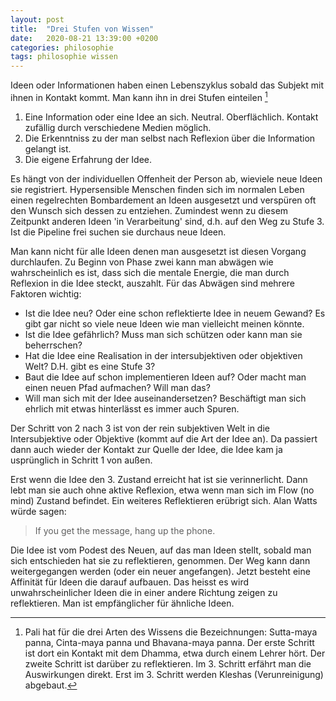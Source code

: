 ```yaml
---
layout: post
title:  "Drei Stufen von Wissen"
date:   2020-08-21 13:39:00 +0200
categories: philosophie
tags: philosophie wissen
---
```


Ideen oder Informationen haben einen Lebenszyklus sobald das Subjekt mit ihnen in Kontakt kommt. Man kann ihn in drei Stufen einteilen [^1]

[^1]: Pali hat für die drei Arten des Wissens die Bezeichnungen: Sutta-maya panna, Cinta-maya panna und Bhavana-maya panna.  Der erste Schritt ist dort ein Kontakt mit dem Dhamma, etwa durch einem Lehrer hört. Der zweite Schritt ist darüber zu reflektieren. Im 3. Schritt erfährt man die Auswirkungen direkt. Erst im 3. Schritt werden Kleshas (Verunreinigung) abgebaut.


1. Eine Information oder eine Idee an sich. Neutral. Oberflächlich. Kontakt zufällig durch verschiedene Medien möglich. 
2. Die Erkenntniss zu der man selbst nach Reflexion über die Information gelangt ist.
3. Die eigene Erfahrung der Idee.

Es hängt von der individuellen Offenheit der Person ab, wieviele neue Ideen sie registriert. Hypersensible Menschen finden sich im normalen Leben einen regelrechten Bombardement an Ideen ausgesetzt und verspüren oft den Wunsch sich dessen zu entziehen. Zumindest wenn zu diesem Zeitpunkt anderen Ideen 'in Verarbeitung' sind, d.h. auf den Weg zu Stufe 3. Ist die Pipeline frei suchen sie durchaus neue Ideen.

Man kann nicht für alle Ideen denen man ausgesetzt ist diesen Vorgang durchlaufen. Zu Beginn von Phase zwei kann man abwägen wie wahrscheinlich es ist, dass sich die mentale Energie, die man durch Reflexion in die Idee steckt, auszahlt. Für das Abwägen sind mehrere Faktoren wichtig:
 - Ist die Idee neu? Oder eine schon reflektierte Idee in neuem Gewand? Es gibt gar nicht so viele neue Ideen wie man vielleicht meinen könnte.
 - Ist die Idee gefährlich? Muss man sich schützen oder kann man sie beherrschen?
 - Hat die Idee eine Realisation in der intersubjektiven oder objektiven Welt? D.H. gibt es eine Stufe 3?
 - Baut die Idee auf schon implementieren Ideen auf? Oder macht man einen neuen Pfad aufmachen? Will man das?
 - Will man sich mit der Idee auseinandersetzen? Beschäftigt man sich ehrlich mit etwas hinterlässt es immer auch Spuren.

Der Schritt von 2 nach 3 ist von der rein subjektiven Welt in die Intersubjektive oder Objektive (kommt auf die Art der Idee an). Da passiert dann auch wieder der Kontakt zur Quelle der Idee, die Idee kam ja usprünglich in Schritt 1 von außen.

Erst wenn die Idee den 3. Zustand erreicht hat ist sie verinnerlicht. Dann lebt man sie auch ohne aktive Reflexion, etwa wenn man sich im Flow (no mind) Zustand befindet. Ein weiteres Reflektieren erübrigt sich. Alan Watts würde sagen:
 > If you get the message, hang up the phone.

Die Idee ist vom Podest des Neuen, auf das man Ideen stellt, sobald man sich entschieden hat sie zu reflektieren, genommen. Der Weg kann dann weitergegangen werden (oder ein neuer angefangen). Jetzt besteht eine Affinität für Ideen die darauf aufbauen. Das heisst es wird unwahrscheinlicher Ideen die in einer andere Richtung zeigen zu reflektieren. Man ist empfänglicher für ähnliche Ideen. 
